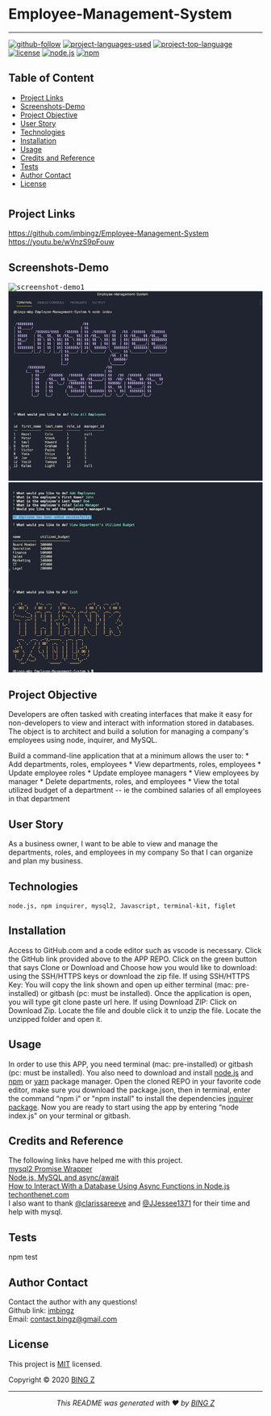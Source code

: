 # Employee-Management-System
<hr>

  [![github-follow](https://img.shields.io/github/followers/imbingz?label=Follow&logoColor=purple&style=social)](https://github.com/imbingz)
  [![project-languages-used](https://img.shields.io/github/languages/count/imbingz/Employee-Management-System?color=important)](https://github.com/imbingz/Employee-Management-System)
  [![project-top-language](https://img.shields.io/github/languages/top/imbingz/Employee-Management-System?color=blueviolet)](https://github.com/imbingz/Employee-Management-System)
  [![license](https://img.shields.io/badge/License-MIT-brightgreen.svg)](https://choosealicense.com/licenses/mit/)
  [![node.js](https://img.shields.io/node/v/c?color=pink)](https://nodejs.org/en/)
  [![npm](https://img.shields.io/npm/v/npm?color=blue&logo=npm)](https://www.npmjs.com/package/inquirer)

  ## Table of Content
  * [ Project Links ](#Project-Links)
  * [ Screenshots-Demo ](#Screenshots-Demo)
  * [ Project Objective ](#Project-Objective)
  * [ User Story ](#User-Story)
  * [ Technologies ](#Technologies)
  * [ Installation ](#Installation)
  * [ Usage ](#Usage)
  * [ Credits and Reference ](#Credits-and-Reference)
  * [ Tests ](#Tests)
  * [ Author Contact ](#Author-Contact)
  * [ License ](#License)
  #

  ##  Project Links
  https://github.com/imbingz/Employee-Management-System<br>
  https://youtu.be/wVnzS9pFouw


  ## Screenshots-Demo
  <kbd>![screenshot-demo1](./Assets/demo.gif)</kbd>
  <kbd>![screenshot-demo1](./Assets/s1.png)</kbd><kbd>![screenshot-demo2](./Assets/s2.png)</kbd>
  
  ## Project Objective
  Developers are often tasked with creating interfaces that make it easy for non-developers to view and interact with information stored in databases. The object is to architect and build a solution for managing a company's employees using node, inquirer, and MySQL.

  Build a command-line application that at a minimum allows the user to:
    * Add departments, roles, employees
    * View departments, roles, employees
    * Update employee roles
    * Update employee managers
    * View employees by manager
    * Delete departments, roles, and employees
    * View the total utilized budget of a department -- ie the combined salaries of all employees in that department
  
  ## User Story
  As a business owner, I want to be able to view and manage the departments, roles, and employees in my company So that I can organize and plan my      business. 

  ## Technologies 
  ```
  node.js, npm inquirer, mysql2, Javascript, terminal-kit, figlet
  ```
  
 ## Installation
   Access to GitHub.com and a code editor such as vscode is necessary. Click the GitHub link provided above to the APP REPO. Click on the green button    that says Clone or Download and Choose how you would like to download: using the SSH/HTTPS keys or download the zip file. If using SSH/HTTPS Key:   You will copy the link shown and open up either terminal (mac: pre-installed) or gitbash (pc: must be installed). Once the application is open, you   will type git clone paste url here. If using Download ZIP: Click on Download Zip. Locate the file and double click it to unzip the file. Locate the   unzipped folder and open it. 

 ## Usage 
 In order to use this APP, you need terminal (mac: pre-installed) or gitbash (pc: must be installed). You also need to download and install [node.js](https://nodejs.org/en/) and [npm](www.npmjs.com) or [yarn](https://yarnpkg.com/) package manager. Open the cloned REPO in your favorite code editor, make sure you download the package.json, then in terminal, enter the command “npm i" or "npm install"  to install the dependencies [inquirer package](www.npmjs.com/package/inquirer).  Now you are ready to start using  the app by entering “node index.js” on your terminal or gitbash. 
  
  ## Credits and Reference
  The following links have helped me with this project. <br> 
  [mysql2 Promise Wrapper](https://www.npmjs.com/package/mysql2#using-promise-wrapper) <br>
  [Node.js, MySQL and async/await](https://codeburst.io/node-js-mysql-and-async-await-6fb25b01b628) <br>
  [How to Interact With a Database Using Async Functions in Node.js](https://dzone.com/articles/how-to-interact-with-a-database-using-async-functi) <br>
  [techonthenet.com](https://www.techonthenet.com/mysql/index.php) <br>
  I also want to thank [@clarissareeve](https://github.com/clarissareeve) and [@JJessee1371](https://github.com/jjessee1371) for their time and help with mysql.

  ## Tests
  npm test

  ## Author Contact
  Contact the author with any questions!<br>
  Github link: [imbingz](https://github.com/imbingz)<br>
  Email: contact.bingz@gmail.com

  ## License
  This project is [MIT](https://choosealicense.com/licenses/mit/) licensed.<br />

   Copyright © 2020 [BING Z](https://imbingz.github.io/Responsive-Website-Portfolio/)

  <hr>
  <p align='center'><i>
  This README was generated with ❤️ by <a href="https://imbingz.github.io/Responsive-Website-Portfolio/"> BING Z</a>
  </i></p>
